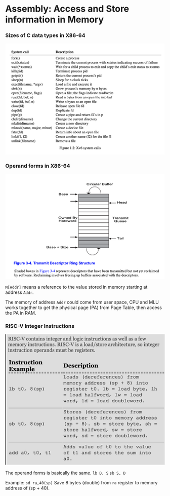 # Assembly: Access and Store information in Memory

### Sizes of C data types in X86-64

![](../.gitbook/assets/image%20%2819%29.png)

### Operand forms in X86-64

![](../.gitbook/assets/image%20%2813%29.png)

`M[Addr]` means a reference to the value stored in memory starting at address `Addr`.

The memory of address `Addr` could come from user space, CPU and MLU works together to get the physical page \(PA\) from Page Table, then access the PA in RAM.

### RISC-V Integer Instructions

![](../.gitbook/assets/image%20%2839%29.png)

The operand forms is basically the same. `lb D, S` `sb S, D`

Example: `sd ra,40(sp)` Save 8 bytes \(double\) from `ra` register to memory address of \(sp + 40\).

